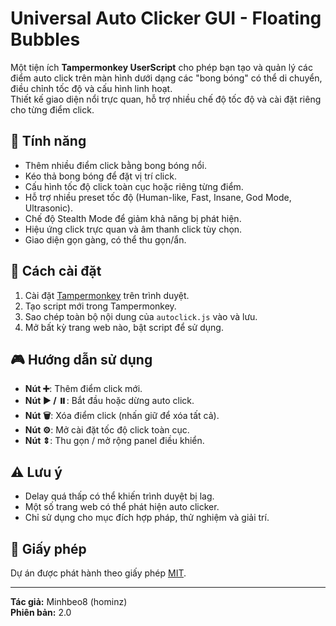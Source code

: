 # Universal Auto Clicker GUI - Floating Bubbles

Một tiện ích **Tampermonkey UserScript** cho phép bạn tạo và quản lý các điểm auto click trên màn hình dưới dạng các "bong bóng" có thể di chuyển, điều chỉnh tốc độ và cấu hình linh hoạt.  
Thiết kế giao diện nổi trực quan, hỗ trợ nhiều chế độ tốc độ và cài đặt riêng cho từng điểm click.

## 📌 Tính năng
- Thêm nhiều điểm click bằng bong bóng nổi.
- Kéo thả bong bóng để đặt vị trí click.
- Cấu hình tốc độ click toàn cục hoặc riêng từng điểm.
- Hỗ trợ nhiều preset tốc độ (Human-like, Fast, Insane, God Mode, Ultrasonic).
- Chế độ Stealth Mode để giảm khả năng bị phát hiện.
- Hiệu ứng click trực quan và âm thanh click tùy chọn.
- Giao diện gọn gàng, có thể thu gọn/ẩn.

## 🚀 Cách cài đặt
1. Cài đặt [Tampermonkey](https://www.tampermonkey.net/) trên trình duyệt.
2. Tạo script mới trong Tampermonkey.
3. Sao chép toàn bộ nội dung của `autoclick.js` vào và lưu.
4. Mở bất kỳ trang web nào, bật script để sử dụng.

## 🎮 Hướng dẫn sử dụng
- **Nút ➕**: Thêm điểm click mới.
- **Nút ▶️ / ⏸️**: Bắt đầu hoặc dừng auto click.
- **Nút 🗑️**: Xóa điểm click (nhấn giữ để xóa tất cả).
- **Nút ⚙️**: Mở cài đặt tốc độ click toàn cục.
- **Nút ⇕**: Thu gọn / mở rộng panel điều khiển.

## ⚠️ Lưu ý
- Delay quá thấp có thể khiến trình duyệt bị lag.
- Một số trang web có thể phát hiện auto clicker.
- Chỉ sử dụng cho mục đích hợp pháp, thử nghiệm và giải trí.

## 📜 Giấy phép
Dự án được phát hành theo giấy phép [MIT](LICENSE).

---

**Tác giả:** Minhbeo8 (hominz)  
**Phiên bản:** 2.0
